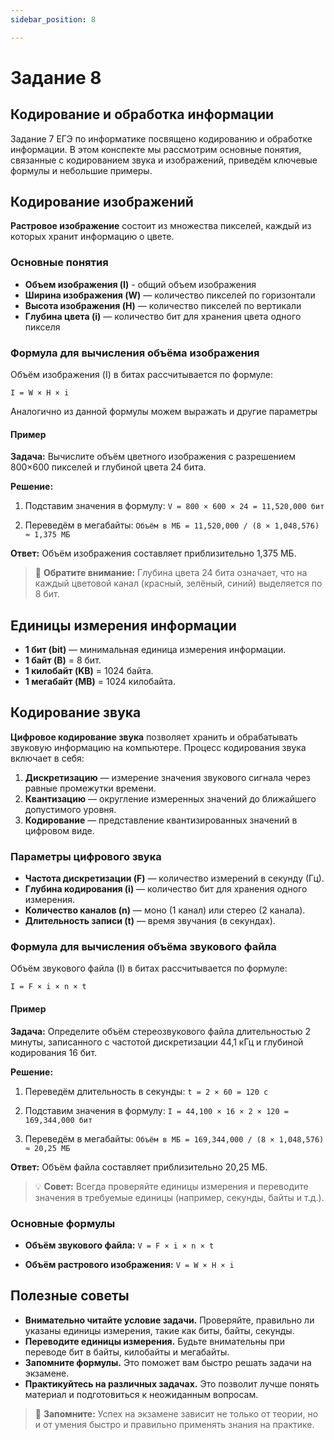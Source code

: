 ```yaml
---
sidebar_position: 8

---
```



# Задание 8


## Кодирование и обработка информации

Задание 7 ЕГЭ по информатике посвящено кодированию и обработке информации. В этом конспекте мы рассмотрим основные понятия, связанные с кодированием звука и изображений, приведём ключевые формулы и небольшие примеры.


## Кодирование изображений

**Растровое изображение** состоит из множества пикселей, каждый из которых хранит информацию о цвете.

### Основные понятия
- **Объем изображения (I)** - общий объем изображения 
- **Ширина изображения (W)** — количество пикселей по горизонтали 
- **Высота изображения (H)** — количество пикселей по вертикали 
- **Глубина цвета (i)** — количество бит для хранения цвета одного пикселя 

### Формула для вычисления объёма изображения

Объём изображения (I) в битах рассчитывается по формуле:

`I = W × H × i`

Аналогично из данной формулы можем выражать и другие параметры

#### Пример

**Задача:** Вычислите объём цветного изображения с разрешением 800×600 пикселей и глубиной цвета 24 бита.

**Решение:**

1. Подставим значения в формулу:
   `V = 800 × 600 × 24 = 11,520,000 бит`

2. Переведём в мегабайты:
   `Объём в МБ = 11,520,000 / (8 × 1,048,576) ≈ 1,375 МБ`

**Ответ:** Объём изображения составляет приблизительно 1,375 МБ.

> 🔎 **Обратите внимание:** Глубина цвета 24 бита означает, что на каждый цветовой канал (красный, зелёный, синий) выделяется по 8 бит.

## Единицы измерения информации

- **1 бит (bit)** — минимальная единица измерения информации.
- **1 байт (B)** = 8 бит.
- **1 килобайт (KB)** = 1024 байта.
- **1 мегабайт (MB)** = 1024 килобайта.

## Кодирование звука

**Цифровое кодирование звука** позволяет хранить и обрабатывать звуковую информацию на компьютере. Процесс кодирования звука включает в себя:

1. **Дискретизацию** — измерение значения звукового сигнала через равные промежутки времени.
2. **Квантизацию** — округление измеренных значений до ближайшего допустимого уровня.
3. **Кодирование** — представление квантизированных значений в цифровом виде.

### Параметры цифрового звука

- **Частота дискретизации (F)** — количество измерений в секунду (Гц).
- **Глубина кодирования (i)** — количество бит для хранения одного измерения.
- **Количество каналов (n)** — моно (1 канал) или стерео (2 канала).
- **Длительность записи (t)** — время звучания (в секундах).

### Формула для вычисления объёма звукового файла

Объём звукового файла (I) в битах рассчитывается по формуле:

`I = F × i × n × t`

#### Пример

**Задача:** Определите объём стереозвукового файла длительностью 2 минуты, записанного с частотой дискретизации 44,1 кГц и глубиной кодирования 16 бит.

**Решение:**

1. Переведём длительность в секунды:
   `t = 2 × 60 = 120 с`

2. Подставим значения в формулу:
   `I = 44,100 × 16 × 2 × 120 = 169,344,000 бит`

3. Переведём в мегабайты:
   `Объём в МБ = 169,344,000 / (8 × 1,048,576) ≈ 20,25 МБ`

**Ответ:** Объём файла составляет приблизительно 20,25 МБ.

> 💡 **Совет:** Всегда проверяйте единицы измерения и переводите значения в требуемые единицы (например, секунды, байты и т.д.).


### Основные формулы

- **Объём звукового файла:**
  `V = F × i × n × t`

- **Объём растрового изображения:**
  `V = W × H × i`



## Полезные советы

- **Внимательно читайте условие задачи.** Проверяйте, правильно ли указаны единицы измерения, такие как биты, байты, секунды.
- **Переводите единицы измерения.** Будьте внимательны при переводе бит в байты, килобайты и мегабайты.
- **Запомните формулы.** Это поможет вам быстро решать задачи на экзамене.
- **Практикуйтесь на различных задачах.** Это позволит лучше понять материал и подготовиться к неожиданным вопросам.

> 🎯 **Запомните:** Успех на экзамене зависит не только от теории, но и от умения быстро и правильно применять знания на практике.

